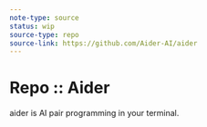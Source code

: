 ```yaml
---
note-type: source
status: wip
source-type: repo
source-link: https://github.com/Aider-AI/aider
---
```


# Repo :: Aider

aider is AI pair programming in your terminal.
